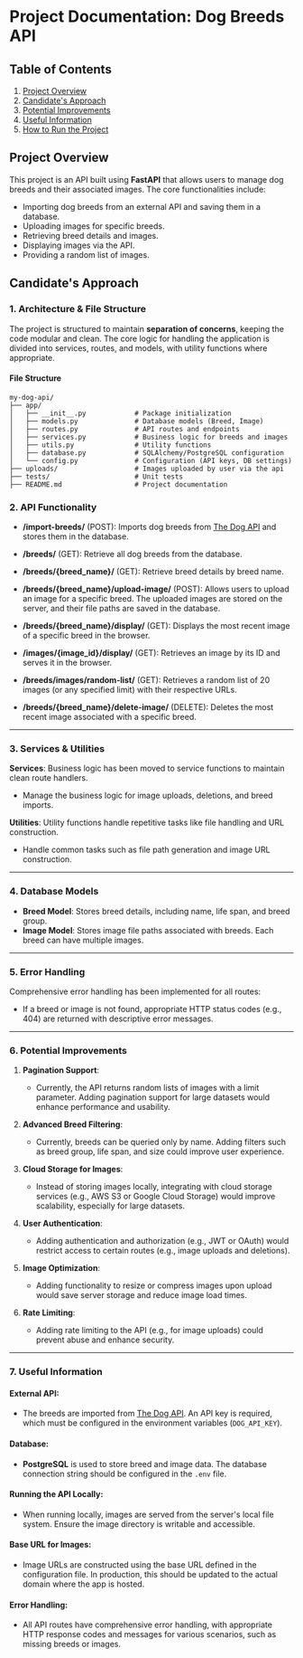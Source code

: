 # Project Documentation: Dog Breeds API

## Table of Contents
1. [Project Overview](#project-overview)
2. [Candidate's Approach](#candidates-approach)
3. [Potential Improvements](#potential-improvements)
4. [Useful Information](#useful-information)
5. [How to Run the Project](#how-to-run-the-project)

## Project Overview

This project is an API built using **FastAPI** that allows users to manage dog breeds and their associated images. The core functionalities include:
- Importing dog breeds from an external API and saving them in a database.
- Uploading images for specific breeds.
- Retrieving breed details and images.
- Displaying images via the API.
- Providing a random list of images.

## Candidate's Approach

### 1. **Architecture & File Structure**
The project is structured to maintain **separation of concerns**, keeping the code modular and clean. The core logic for handling the application is divided into services, routes, and models, with utility functions where appropriate.

#### File Structure
```plaintext
my-dog-api/
├── app/
│   ├── __init__.py            # Package initialization
│   ├── models.py              # Database models (Breed, Image)
│   ├── routes.py              # API routes and endpoints
│   ├── services.py            # Business logic for breeds and images
│   ├── utils.py               # Utility functions
│   ├── database.py            # SQLAlchemy/PostgreSQL configuration
│   └── config.py              # Configuration (API keys, DB settings)
├── uploads/                   # Images uploaded by user via the api
├── tests/                     # Unit tests
├── README.md                  # Project documentation
```

### 2. API Functionality

- **/import-breeds/** (POST): Imports dog breeds from [The Dog API](https://thedogapi.com/) and stores them in the database.

- **/breeds/** (GET):  Retrieve all dog breeds from the database.

- **/breeds/{breed_name}/** (GET):  Retrieve breed details by breed name.
  
- **/breeds/{breed_name}/upload-image/** (POST): Allows users to upload an image for a specific breed. The uploaded images are stored on the server, and their file paths are saved in the database.
  
- **/breeds/{breed_name}/display/** (GET): Displays the most recent image of a specific breed in the browser.

- **/images/{image_id}/display/** (GET): Retrieves an image by its ID and serves it in the browser.

- **/breeds/images/random-list/** (GET): Retrieves a random list of 20 images (or any specified limit) with their respective URLs.

- **/breeds/{breed_name}/delete-image/** (DELETE): Deletes the most recent image associated with a specific breed.

---

### 3. Services & Utilities

**Services**: Business logic has been moved to service functions to maintain clean route handlers.

- Manage the business logic for image uploads, deletions, and breed imports.

**Utilities**: Utility functions handle repetitive tasks like file handling and URL construction.

- Handle common tasks such as file path generation and image URL construction.

---

### 4. Database Models

- **Breed Model**: Stores breed details, including name, life span, and breed group.
- **Image Model**: Stores image file paths associated with breeds. Each breed can have multiple images.

---

### 5. Error Handling

Comprehensive error handling has been implemented for all routes:

- If a breed or image is not found, appropriate HTTP status codes (e.g., 404) are returned with descriptive error messages.

---

### 6. Potential Improvements

1. **Pagination Support**: 
   - Currently, the API returns random lists of images with a limit parameter. Adding pagination support for large datasets would enhance performance and usability.

2. **Advanced Breed Filtering**: 
   - Currently, breeds can be queried only by name. Adding filters such as breed group, life span, and size could improve user experience.

3. **Cloud Storage for Images**: 
   - Instead of storing images locally, integrating with cloud storage services (e.g., AWS S3 or Google Cloud Storage) would improve scalability, especially for large datasets.

4. **User Authentication**:
   - Adding authentication and authorization (e.g., JWT or OAuth) would restrict access to certain routes (e.g., image uploads and deletions).

5. **Image Optimization**:
   - Adding functionality to resize or compress images upon upload would save server storage and reduce image load times.

6. **Rate Limiting**:
   - Adding rate limiting to the API (e.g., for image uploads) could prevent abuse and enhance security.


---

### 7. Useful Information

#### External API:

- The breeds are imported from [The Dog API](https://thedogapi.com/). An API key is required, which must be configured in the environment variables (`DOG_API_KEY`).

#### Database:

- **PostgreSQL** is used to store breed and image data. The database connection string should be configured in the `.env` file.

#### Running the API Locally:

- When running locally, images are served from the server's local file system. Ensure the image directory is writable and accessible.

#### Base URL for Images:

- Image URLs are constructed using the base URL defined in the configuration file. In production, this should be updated to the actual domain where the app is hosted.

#### Error Handling:

- All API routes have comprehensive error handling, with appropriate HTTP response codes and messages for various scenarios, such as missing breeds or images.